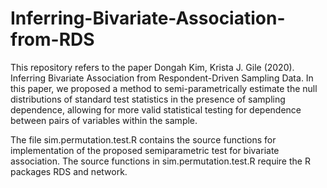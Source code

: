# Inferring-Bivariate-Association-from-RDS

This repository refers to the paper Dongah Kim, Krista J. Gile (2020). Inferring Bivariate Association from Respondent-Driven Sampling Data. In this paper, we proposed a method to semi-parametrically estimate the null distributions of standard test statistics in the presence of sampling dependence, allowing for more valid statistical testing for dependence between pairs of variables within the sample. 

The file sim.permutation.test.R contains the source functions for implementation of the proposed semiparametric test for bivariate association. The source functions in sim.permutation.test.R require the R packages RDS and network.
